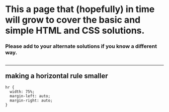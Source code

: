 # This a page that (hopefully) in time will grow to cover the basic and simple HTML and CSS solutions. 
### Please add to your alternate solutions if you know a different way.

## <hr> making a horizontal rule smaller
    hr {
      width: 75%;
      margin-left: auto;
      margin-right: auto;
    }